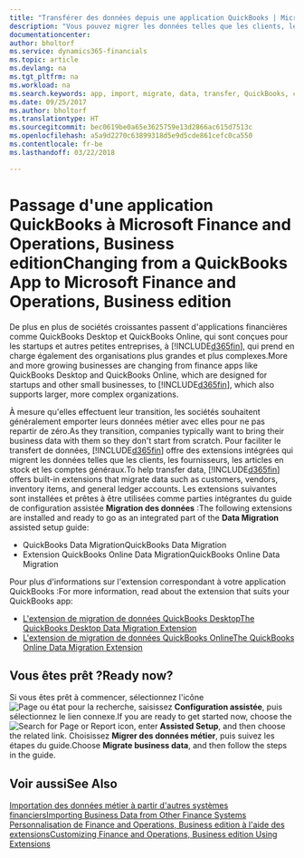 ```yaml
---
title: "Transférer des données depuis une application QuickBooks | Microsoft Docs"
description: "Vous pouvez migrer les données telles que les clients, les fournisseurs, les articles en stock et les comptes généraux des applications QuickBooks vers Finance and Operations, Business edition."
documentationcenter: 
author: bholtorf
ms.service: dynamics365-financials
ms.topic: article
ms.devlang: na
ms.tgt_pltfrm: na
ms.workload: na
ms.search.keywords: app, import, migrate, data, transfer, QuickBooks, customize
ms.date: 09/25/2017
ms.author: bholtorf
ms.translationtype: HT
ms.sourcegitcommit: bec0619be0a65e3625759e13d2866ac615d7513c
ms.openlocfilehash: a5a9d2270c63899318d5e9d5cde861cefc0ca550
ms.contentlocale: fr-be
ms.lasthandoff: 03/22/2018

---
```



# <a name="changing-from-a-quickbooks-app-to-microsoft-finance-and-operations-business-edition"></a><span data-ttu-id="ee6c1-103">Passage d'une application QuickBooks à Microsoft Finance and Operations, Business edition</span><span class="sxs-lookup"><span data-stu-id="ee6c1-103">Changing from a QuickBooks App to Microsoft Finance and Operations, Business edition</span></span>
<span data-ttu-id="ee6c1-104">De plus en plus de sociétés croissantes passent d'applications financières comme QuickBooks Desktop et QuickBooks Online, qui sont conçues pour les startups et autres petites entreprises, à [!INCLUDE[d365fin](includes/d365fin_md.md)], qui prend en charge également des organisations plus grandes et plus complexes.</span><span class="sxs-lookup"><span data-stu-id="ee6c1-104">More and more growing businesses are changing from finance apps like QuickBooks Desktop and QuickBooks Online, which are designed for startups and other small businesses, to [!INCLUDE[d365fin](includes/d365fin_md.md)], which also supports larger, more complex organizations.</span></span> 

<span data-ttu-id="ee6c1-105">À mesure qu'elles effectuent leur transition, les sociétés souhaitent généralement emporter leurs données métier avec elles pour ne pas repartir de zéro.</span><span class="sxs-lookup"><span data-stu-id="ee6c1-105">As they transition, companies typically want to bring their business data with them so they don't start from scratch.</span></span> <span data-ttu-id="ee6c1-106">Pour faciliter le transfert de données, [!INCLUDE[d365fin](includes/d365fin_md.md)] offre des extensions intégrées qui migrent les données telles que les clients, les fournisseurs, les articles en stock et les comptes généraux.</span><span class="sxs-lookup"><span data-stu-id="ee6c1-106">To help transfer data, [!INCLUDE[d365fin](includes/d365fin_md.md)] offers built-in extensions that migrate data such as customers, vendors, inventory items, and general ledger accounts.</span></span> <span data-ttu-id="ee6c1-107">Les extensions suivantes sont installées et prêtes à être utilisées comme parties intégrantes du guide de configuration assistée **Migration des données** :</span><span class="sxs-lookup"><span data-stu-id="ee6c1-107">The following extensions are installed and ready to go as an integrated part of the **Data Migration** assisted setup guide:</span></span>

* <span data-ttu-id="ee6c1-108">QuickBooks Data Migration</span><span class="sxs-lookup"><span data-stu-id="ee6c1-108">QuickBooks Data Migration</span></span> 
* <span data-ttu-id="ee6c1-109">Extension QuickBooks Online Data Migration</span><span class="sxs-lookup"><span data-stu-id="ee6c1-109">QuickBooks Online Data Migration</span></span>

<span data-ttu-id="ee6c1-110">Pour plus d'informations sur l'extension correspondant à votre application QuickBooks :</span><span class="sxs-lookup"><span data-stu-id="ee6c1-110">For more information, read about the extension that suits your QuickBooks app:</span></span>   

* [<span data-ttu-id="ee6c1-111">L'extension de migration de données QuickBooks Desktop</span><span class="sxs-lookup"><span data-stu-id="ee6c1-111">The QuickBooks Desktop Data Migration Extension</span></span>](ui-extensions-quickbooks-data-migration.md)
* [<span data-ttu-id="ee6c1-112">L'extension de migration de données QuickBooks Online</span><span class="sxs-lookup"><span data-stu-id="ee6c1-112">The QuickBooks Online Data Migration Extension</span></span>](ui-extensions-quickbooks-online-data-migration.md)

## <a name="ready-now"></a><span data-ttu-id="ee6c1-113">Vous êtes prêt ?</span><span class="sxs-lookup"><span data-stu-id="ee6c1-113">Ready now?</span></span>
<span data-ttu-id="ee6c1-114">Si vous êtes prêt à commencer, sélectionnez l'icône ![Page ou état pour la recherche](media/ui-search/search_small.png "icône Page ou état pour la recherche"), saisissez **Configuration assistée**, puis sélectionnez le lien connexe.</span><span class="sxs-lookup"><span data-stu-id="ee6c1-114">If you are ready to get started now, choose the ![Search for Page or Report](media/ui-search/search_small.png "Search for Page or Report icon") icon, enter **Assisted Setup**, and then choose the related link.</span></span> <span data-ttu-id="ee6c1-115">Choisissez **Migrer des données métier**, puis suivez les étapes du guide.</span><span class="sxs-lookup"><span data-stu-id="ee6c1-115">Choose **Migrate business data**, and then follow the steps in the guide.</span></span>

## <a name="see-also"></a><span data-ttu-id="ee6c1-116">Voir aussi</span><span class="sxs-lookup"><span data-stu-id="ee6c1-116">See Also</span></span>
[<span data-ttu-id="ee6c1-117">Importation des données métier à partir d'autres systèmes financiers</span><span class="sxs-lookup"><span data-stu-id="ee6c1-117">Importing Business Data from Other Finance Systems</span></span>](upload-data.md)  
[<span data-ttu-id="ee6c1-118">Personnalisation de Finance and Operations, Business edition à l'aide des extensions</span><span class="sxs-lookup"><span data-stu-id="ee6c1-118">Customizing Finance and Operations, Business edition Using Extensions</span></span>](ui-extensions.md)   

